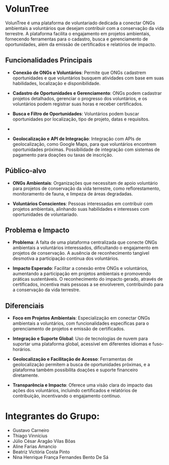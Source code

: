 # VolunTree

VolunTree é uma plataforma de voluntariado dedicada a conectar ONGs ambientais a voluntários que desejam contribuir com a conservação da vida terrestre. A plataforma facilita o engajamento em projetos ambientais, fornecendo ferramentas para o cadastro, busca e gerenciamento de oportunidades, além da emissão de certificados e relatórios de impacto.

## Funcionalidades Principais

- **Conexão de ONGs e Voluntários**: Permite que ONGs cadastrem oportunidades e que voluntários busquem atividades com base em suas habilidades, localização e disponibilidade.

- **Cadastro de Oportunidades e Gerenciamento**: ONGs podem cadastrar projetos detalhados, gerenciar o progresso dos voluntários, e os voluntários podem registrar suas horas e receber certificados.

- **Busca e Filtro de Oportunidades**: Voluntários podem buscar oportunidades por localização, tipo de projeto, datas e requisitos.
- 
- **Geolocalização e API de Integração**: Integração com APIs de geolocalização, como Google Maps, para que voluntários encontrem oportunidades próximas. Possibilidade de integração com sistemas de pagamento para doações ou taxas de inscrição.

## Público-alvo

- **ONGs Ambientais**: Organizações que necessitam de apoio voluntário para projetos de conservação da vida terrestre, como reflorestamento, monitoramento de fauna, e limpeza de áreas degradadas.

- **Voluntários Conscientes**: Pessoas interessadas em contribuir com projetos ambientais, alinhando suas habilidades e interesses com oportunidades de voluntariado.

## Problema e Impacto

- **Problema**: A falta de uma plataforma centralizada que conecte ONGs ambientais a voluntários interessados, dificultando o engajamento em projetos de conservação. A ausência de reconhecimento tangível desmotiva a participação contínua dos voluntários.

- **Impacto Esperado**: Facilitar a conexão entre ONGs e voluntários, aumentando a participação em projetos ambientais e promovendo práticas sustentáveis. O reconhecimento do impacto gerado, através de certificados, incentiva mais pessoas a se envolverem, contribuindo para a conservação da vida terrestre.

## Diferenciais

- **Foco em Projetos Ambientais**: Especialização em conectar ONGs ambientais a voluntários, com funcionalidades específicas para o gerenciamento de projetos e emissão de certificados.

- **Integração e Suporte Global**: Uso de tecnologias de nuvem para suportar uma plataforma global, acessível em diferentes idiomas e fuso-horários.

- **Geolocalização e Facilitação de Acesso**: Ferramentas de geolocalização permitem a busca de oportunidades próximas, e a plataforma também possibilita doações e suporte financeiro diretamente.

- **Transparência e Impacto**: Oferece uma visão clara do impacto das ações dos voluntários, incluindo certificados e relatórios de contribuição, incentivando o engajamento contínuo.

# Integrantes do Grupo:
- Gustavo Carneiro  
- Thiago Vinnícius 
- Júlio César Aragão Vilas Bôas
- Aline Farias Amancio
- Beatriz Victória Costa Pinto
- Nina Henrique França Fernandes Bento De Sá
